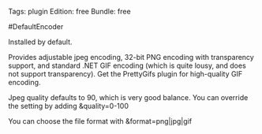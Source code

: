 Tags: plugin
Edition: free
Bundle: free

#DefaultEncoder

Installed by default. 

Provides adjustable jpeg encoding, 32-bit PNG encoding with transparency support, and standard .NET GIF encoding (which is quite lousy, and does not support transparency). Get the PrettyGifs plugin for high-quality GIF encoding.

Jpeg quality defaults to 90, which is very good balance. You can override the setting by adding &quality=0-100

You can choose the file format with &format=png|jpg|gif



